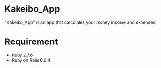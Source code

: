 # Kakeibo_App

"Kakeibo_App" is an app that calculates your money income and expenses.

 
# Requirement
 
* Ruby 2.7.6
* Ruby on Rails 6.0.4
 

